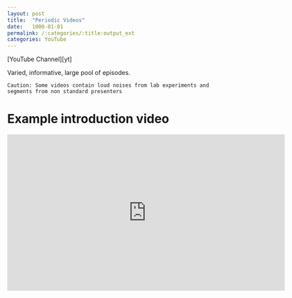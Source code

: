 ```yaml
---
layout: post
title:  "Periodic Videos"
date:   1000-01-01
permalink: /:categories/:title:output_ext
categories: YouTube
---
```


<script src="https://apis.google.com/js/platform.js"></script>
<div class="g-ytsubscribe" data-channelid="UCtESv1e7ntJaLJYKIO1FoYw" data-layout="full" data-count="default"></div>
[YouTube Channel][yt]

Varied, informative, large pool of episodes.

`Caution: Some videos contain loud noises from lab experiments and segments from non standard presenters`   

Example introduction video
=====
<iframe id='ivplayer' type='text/html' width='640' height='360'       src='https://www.invidio.us/embed/H8XNdqA18-M?' frameborder='0'></iframe>

[yt]: https://www.youtube.com/channel/UCtESv1e7ntJaLJYKIO1FoYw 
